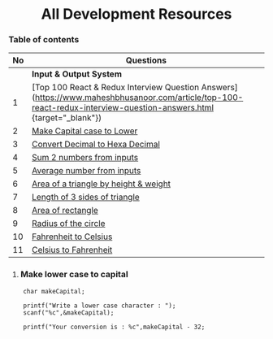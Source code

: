 <h1 align="center">All Development Resources</h1>

<h3>Table of contents </h3>

| No | Questions | 
| --- | --- |
|| **Input & Output System** | 
| 1 | [Top 100 React & Redux Interview Question Answers](https://www.maheshbhusanoor.com/article/top-100-react-redux-interview-question-answers.html {target="_blank"})  | 
| 2 | [Make Capital case to Lower](#make-capital-case-to-lower)|
| 3 | [Convert Decimal to Hexa Decimal](#decimal-to-hexa-decimal)|
| 4 | [Sum 2 numbers from inputs](#sum-2-numbers-from-inputs)|
| 5 | [Average number from inputs](#average-number-from-inputs)|
| 6 | [Area of a triangle by height & weight](#area-of-a-triangle-from-inputs)|
| 7 | [Length of 3 sides of triangle](#length-of-3-sides-of-a-triangle ) | 
| 8 | [Area of rectangle ](#area-of-rectangle) | 
| 9 | [Radius of the circle](#radius-of-the-circle) | 
| 10 | [Fahrenheit to Celsius ](#fahrenheit-to-celsius) | 
| 11 | [Celsius to Fahrenheit](#celsius-to-fahrenheit) |





1. ###  Make lower case to capital
```
    char makeCapital;
    
    printf("Write a lower case character : ");
    scanf("%c",&makeCapital);
    
    printf("Your conversion is : %c",makeCapital - 32;
 ```   
    
    

